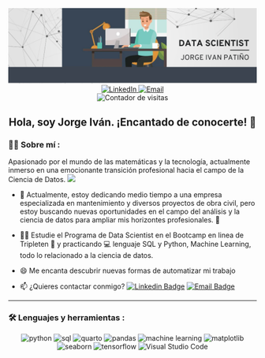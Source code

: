 <div id="header" align="center">
  <img decoding="async" src="https://github.com/JorgeIvan88/JorgeIvan88/blob/main/Imagen%20Github.png" width="800"/>
</div>

<div align="center">
  <a href="https://www.linkedin.com/in/jorge-iván-patiño-carrillo-4a56402a8">
    <img src="https://img.shields.io/badge/LinkedIn-0077B5?style=for-the-badge&logo=linkedin&logoColor=white" alt="LinkedIn">
  </a>
  <a href="mailto:jorgeipc85@gmail.com">
    <img src="https://img.shields.io/badge/Email-D14836?style=for-the-badge&logo=gmail&logoColor=white" alt="Email">
  </a>
</div>

<div id="badges" align="center">
  <img decoding="async" src="https://komarev.com/ghpvc/?username=JorgeIvan88&color=00cf00" alt="Contador de visitas"/>
</div>

<div align="center">
  <h2>Hola, soy Jorge Iván. ¡Encantado de conocerte! 👋</h2>
</div>

 <div id="header" align="left">

### :man_technologist: Sobre mí :
Apasionado por el mundo de las matemáticas y la tecnología, actualmente inmerso en una emocionante transición profesional hacia el campo de la Ciencia de Datos. <img decoding="async" src="https://media.giphy.com/media/WUlplcMpOCEmTGBtBW/giphy.gif" width="30">

* 👷 Actualmente, estoy dedicando medio tiempo a una empresa especializada en mantenimiento y diversos proyectos de obra civil, pero estoy buscando nuevas oportunidades en el campo del análisis  y la ciencia de datos para ampliar mis horizontes profesionales. 💪

* 👨‍🔬 Estudie el Programa de Data Scientist en el Bootcamp en linea de Tripleten :blue_book: y practicando :computer: lenguaje SQL y Python, Machine Learning, todo lo relacionado a la ciencia de datos.

* 😄 Me encanta descubrir nuevas formas de automatizar mi trabajo

* 📫 ¿Quieres contactar conmigo? [![Linkedin Badge](https://img.shields.io/badge/-Jorge-0077B5?style=flat&logo=Linkedin&logoColor=white)](https://www.linkedin.com/in/jorge-iván-patiño-carrillo-4a56402a8)
[![Email Badge](https://img.shields.io/badge/-Correo%20Electrónico-red?style=flat&logo=Gmail&logoColor=white)](mailto:jorgeipc85@gmail.com)
  
---

### :hammer_and_wrench: Lenguajes y herramientas :

<div id="header" align="center">
    <img decoding="async" src="https://img.shields.io/badge/Python-3776AB?style=for-the-badge&logo=python&logoColor=white" alt="python"/>
  </a>
    <img decoding="async" src="https://img.shields.io/badge/SQL-4479A1?style=for-the-badge&logo=sql&logoColor=white" alt="sql"/>
  </a>
 <img decoding="async" src="https://img.shields.io/badge/Quarto-F37626?style=for-the-badge&logo=Quarto&logoColor=white" alt="quarto"/>
  </a>
 <img decoding="async" src="https://img.shields.io/badge/Pandas-150458?style=for-the-badge&logo=pandas&logoColor=white" alt="pandas"/>
  </a>
 <img decoding="async" src="https://img.shields.io/badge/Machine_Learning-3C5A99?style=for-the-badge&logo=machine-learning&logoColor=white" alt="machine learning"/>
  </a>
 <img decoding="async" src="https://img.shields.io/badge/Matplotlib-3776AB?style=for-the-badge&logo=matplotlib&logoColor=white" alt="matplotlib"/>
  </a>
 <img decoding="async" src="https://img.shields.io/badge/Seaborn-4E8CF0?style=for-the-badge&logo=seaborn&logoColor=white" alt="seaborn"/>
  </a>
 <img decoding="async" src="https://img.shields.io/badge/TensorFlow-FF6F00?style=for-the-badge&logo=tensorflow&logoColor=white" alt="tensorflow"/>
  </a>
 <img decoding="async" src="https://img.shields.io/badge/Visual%20Studio%20Code-007ACC?style=for-the-badge&logo=visual-studio-code&logoColor=white" alt="Visual Studio Code"/>
  </a>
</div>
